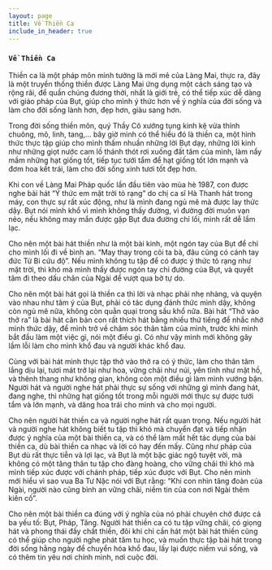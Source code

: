 ```yaml
---
layout: page
title: Về Thiền Ca
include_in_header: true
---
```


### `Về Thiền Ca`

Thiền ca là một pháp môn mình tưởng là mới mẻ của Làng Mai, thực ra, đây là một truyền thống thiền được Làng Mai ứng dụng một cách sáng tạo và rộng rãi, để quần chúng đương thời, nhất là giới trẻ, có thể tiếp xúc dễ dàng với giáo pháp của Bụt, giúp cho mình ý thức hơn về ý nghĩa của đời sống và làm cho đời sống lành hơn, đẹp hơn, giàu sang hơn.

Trong đời sống thiền môn, quý Thầy Cô xướng tụng kinh kệ vừa thỉnh chuông, mõ, linh, tang,… bây giờ mình có thể hiểu đó là thiền ca, một hình thức thực tập giúp cho mình thấm nhuần những lời Bụt dạy, những lời kinh như những giọt nước cam lồ thánh thót rơi xuống đất tâm của mình, làm nẩy mầm những hạt giống tốt, tiếp tục tưới tẩm để hạt giống tốt lớn mạnh và đơm hoa kết trái, làm cho đời sống xinh tươi tốt đẹp hơn.

Khi con về Làng Mai Pháp quốc lần đầu tiên vào mùa hè 1987, con được nghe bài hát “Ý thức em mặt trời tỏ rạng” do chị ca sĩ Hà Thanh hát trong máy, con thực sự rất xúc động, như là mình đang ngủ mê mà được lay thức dậy. Bụt nói mình khổ vì mình không thấy đường, vì đường đời muôn vạn nẻo, nếu không may mắn được gặp Bụt đưa đường chỉ lối, mình rất dễ lầm lạc.

Cho nên một bài hát thiền như là một bài kinh, một ngón tay của Bụt để chỉ cho mình lối đi về bình an. “May thay trong cõi ta bà, đâu cũng có cánh tay đức Từ Bi cứu độ”. Nếu mình không tu tập để có được ý thức tỏ rạng như mặt trời, thì khó mà mình thấy được ngón tay chỉ đường của Bụt, và quyết tâm đi theo dấu chân của Ngài để vượt qua bờ tự do.


Cho nên một bài hát gọi là thiền ca thì lời và nhạc phải nhẹ nhàng, và quyện vào nhau như tâm ý của Bụt, phải có tác dụng đánh thức mình dậy, không còn ngủ mê nữa, không còn quằn quại trong sầu khổ nữa. Bài hát “Thở vào thở ra” là bài hát căn bản con rất thích hát bằng nhiều thứ tiếng để nhắc nhở mình thức dậy, để mình trở về chăm sóc thân tâm của mình, trước khi mình bắt đầu làm một việc gì, nói một điều gì. Có như vậy mình mới không gây lầm lỗi làm cho mình khổ đau và người khác khổ đau.

Cùng với bài hát mình thực tập thở vào thở ra có ý thức, làm cho thân tâm lắng dịu lại, tươi mát trở lại như hoa, vững chãi như núi, yên tĩnh như mặt hồ, và thênh thang như không gian, không còn một điều gì làm mình vướng bận. Người hát và người nghe hát phải thực sự sống với những gì mình đang hát, đang nghe, thì những hạt giống tốt trong mỗi người mới thực sự được tưới tẩm và lớn mạnh, và dâng hoa trái cho mình và cho mọi người.

Cho nên người hát thiền ca và người nghe hát rất quan trọng. Nếu người hát và người nghe hát không biết tu tập thì khó mà chuyển đạt và tiếp nhận được ý nghĩa của một bài thiền ca, và có thể làm mất hết tác dụng của bài thiền ca, dù bài thiền ca nhạc và lời có hay đến mấy. Cũng như pháp của Bụt dù rất thực tiễn và lợi lạc, và Bụt là một bậc giác ngộ tuyệt vời, mà không có một tăng thân tu tập cho đàng hoàng, cho vững chãi thì khó mà mình tiếp xúc được với chánh pháp, tiếp xúc được với Bụt. Cho nên mình mới hiểu vì sao vua Ba Tư Nặc nói với Bụt rằng: “Khi con nhìn tăng đoàn của Ngài, người nào cũng bình an vững chãi, niềm tin của con nơi Ngài thêm kiên cố”.

Cho nên một bài thiền ca đúng với ý nghĩa của nó phải chuyên chở được cả ba yếu tố: Bụt, Pháp, Tăng. Người hát thiền ca có tu tập vững chãi, có giọng hát và phong thái đầy chất thiền, đôi khi chỉ cần hát một bài hát thiền cũng có thể giúp cho người nghe phát tâm tu học, và muốn thực tập bài hát trong đời sống hằng ngày để chuyển hóa khổ đau, lấy lại được niềm vui sống, và có thêm tin yêu nơi chính mình, nơi cuộc đời.
